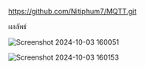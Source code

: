 https://github.com/Nitiphum7/MQTT.git

ผลลัพธ์

![Screenshot 2024-10-03 160051](https://github.com/user-attachments/assets/c58b4b47-b645-4a05-9dc9-160de0eca824)


![Screenshot 2024-10-03 160153](https://github.com/user-attachments/assets/e858cc3f-0a94-4140-9203-194b1a294871)
